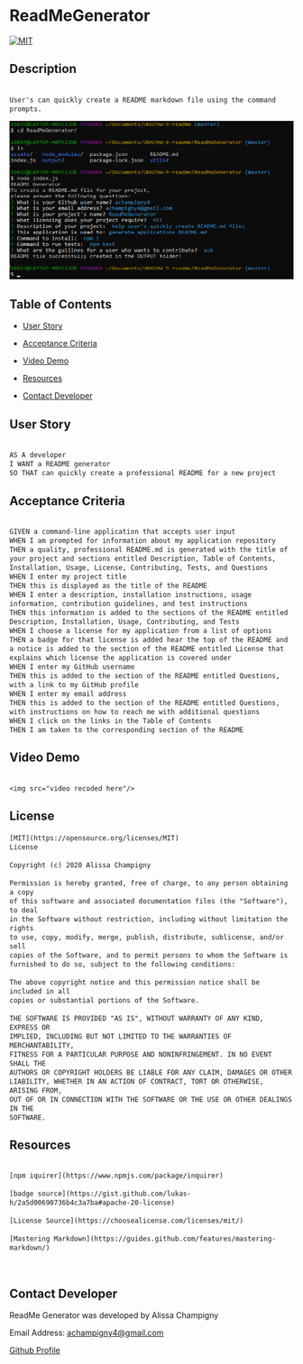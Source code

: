 # ReadMeGenerator

[![MIT](https://img.shields.io/badge/License-MIT-green.svg)](https://opensource.org/licenses/MIT)

## Description

```

User's can quickly create a README markdown file using the command prompts.

```

<img src="https://raw.githubusercontent.com/achampigny4/ReadMeGenerator/master/assets/commandprompt.png" alt="command prompt screenshot"/>

## Table of Contents

* [User Story](##user-story)

* [Acceptance Criteria](##acceptance-criteria)

* [Video Demo](##video-demo)

* [Resources](##resources)

* [Contact Developer](##contact-developer)


## User Story

```

AS A developer
I WANT a README generator
SO THAT can quickly create a professional README for a new project

```

## Acceptance Criteria

```

GIVEN a command-line application that accepts user input
WHEN I am prompted for information about my application repository
THEN a quality, professional README.md is generated with the title of your project and sections entitled Description, Table of Contents, Installation, Usage, License, Contributing, Tests, and Questions
WHEN I enter my project title
THEN this is displayed as the title of the README
WHEN I enter a description, installation instructions, usage information, contribution guidelines, and test instructions
THEN this information is added to the sections of the README entitled Description, Installation, Usage, Contributing, and Tests
WHEN I choose a license for my application from a list of options
THEN a badge for that license is added hear the top of the README and a notice is added to the section of the README entitled License that explains which license the application is covered under
WHEN I enter my GitHub username
THEN this is added to the section of the README entitled Questions, with a link to my GitHub profile
WHEN I enter my email address
THEN this is added to the section of the README entitled Questions, with instructions on how to reach me with additional questions
WHEN I click on the links in the Table of Contents
THEN I am taken to the corresponding section of the README

```

## Video Demo

```

<img src="video recoded here"/>

```

## License

```
[MIT](https://opensource.org/licenses/MIT)
License

Copyright (c) 2020 Alissa Champigny

Permission is hereby granted, free of charge, to any person obtaining a copy
of this software and associated documentation files (the "Software"), to deal
in the Software without restriction, including without limitation the rights
to use, copy, modify, merge, publish, distribute, sublicense, and/or sell
copies of the Software, and to permit persons to whom the Software is
furnished to do so, subject to the following conditions:

The above copyright notice and this permission notice shall be included in all
copies or substantial portions of the Software.

THE SOFTWARE IS PROVIDED "AS IS", WITHOUT WARRANTY OF ANY KIND, EXPRESS OR
IMPLIED, INCLUDING BUT NOT LIMITED TO THE WARRANTIES OF MERCHANTABILITY,
FITNESS FOR A PARTICULAR PURPOSE AND NONINFRINGEMENT. IN NO EVENT SHALL THE
AUTHORS OR COPYRIGHT HOLDERS BE LIABLE FOR ANY CLAIM, DAMAGES OR OTHER
LIABILITY, WHETHER IN AN ACTION OF CONTRACT, TORT OR OTHERWISE, ARISING FROM,
OUT OF OR IN CONNECTION WITH THE SOFTWARE OR THE USE OR OTHER DEALINGS IN THE
SOFTWARE.

```

## Resources

```

[npm iquirer](https://www.npmjs.com/package/inquirer)

[badge source](https://gist.github.com/lukas-h/2a5d00690736b4c3a7ba#apache-20-license)

[License Source](https://choosealicense.com/licenses/mit/)

[Mastering Markdown](https://guides.github.com/features/mastering-markdown/)



```

## Contact Developer

ReadMe Generator was developed by Alissa Champigny

Email Address: achampigny4@gmail.com

[Github Profile](https://github.com/achampigny4)
